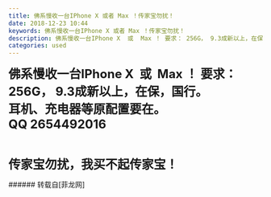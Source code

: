 ```yaml
---
title: 佛系慢收一台IPhone X 或者 Max ！传家宝勿扰！
date: 2018-12-23 10:44
keywords: 佛系慢收一台IPhone X 或者 Max ！传家宝勿扰！
description: 佛系慢收一台IPhone X  或  Max ！ 要求： 256G， 9.3成新以上，在保，国行。耳机、充电器等原配置要在。QQ 2654492016传家宝勿扰，我买不起传家宝！
categories: used
---
```

<td class="t_f" id="postmessage_2538300">

<strong><font size="5">佛系慢收一台IPhone X  或  Max ！ </font></strong><strong><font size="5">要求： 256G， 9.3成新以上，在保，国行。</font></strong><br/>
<strong><font size="5">耳机、充电器等原配置要在。</font></strong><br/>
<strong><font size="5">QQ 2654492016</font></strong><br/>
<strong><font size="5"><br/>
</font></strong><br/>
<strong><font size="5">传家宝勿扰，我买不起传家宝！</font></strong><br/>
</td>
###### 转载自[菲龙网]